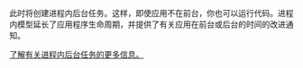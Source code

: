 ﻿此时将创建进程内后台任务。这样，即使应用不在前台，你也可以运行代码。进程内模型延长了应用程序生命周期，并提供了有关应用在前台或后台的时间的改进通知。

[了解有关进程内后台任务的更多信息。](https://docs.microsoft.com/windows/uwp/launch-resume/create-and-register-an-inproc-background-task)
